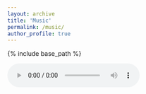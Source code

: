 ```yaml
---
layout: archive
title: 'Music'
permalink: /music/
author_profile: true
---
```


{% include base_path %}

<audio controls>
  <source src="songs/and_i_love_her.mp3" type="audio/mpeg">
Your browser does not support the audio element.
</audio>
